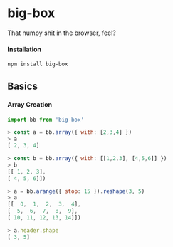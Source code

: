# big-box

That numpy shit in the browser, feel?

#### Installation

```sh
npm install big-box
```

## Basics

#### Array Creation

```js
import bb from 'big-box'

> const a = bb.array({ with: [2,3,4] })
> a
[ 2, 3, 4]
```

```js
> const b = bb.array({ with: [[1,2,3], [4,5,6]] })
> b
[[ 1, 2, 3],
[ 4, 5, 6]])

> a = bb.arange({ stop: 15 }).reshape(3, 5)
> a
[[  0,  1,  2,  3,  4],
[  5,  6,  7,  8,  9],
[ 10, 11, 12, 13, 14]])

> a.header.shape
[ 3, 5]

```

